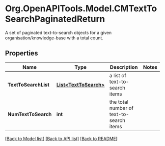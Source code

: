 # Org.OpenAPITools.Model.CMTextToSearchPaginatedReturn
A set of paginated text-to-search objects for a given organisation/knowledge-base with a total count.

## Properties

Name | Type | Description | Notes
------------ | ------------- | ------------- | -------------
**TextToSearchList** | [**List&lt;TextToSearch&gt;**](TextToSearch.md) | a list of text-to-search items | 
**NumTextToSearch** | **int** | the total number of text-to-search items | 

[[Back to Model list]](../README.md#documentation-for-models) [[Back to API list]](../README.md#documentation-for-api-endpoints) [[Back to README]](../README.md)

